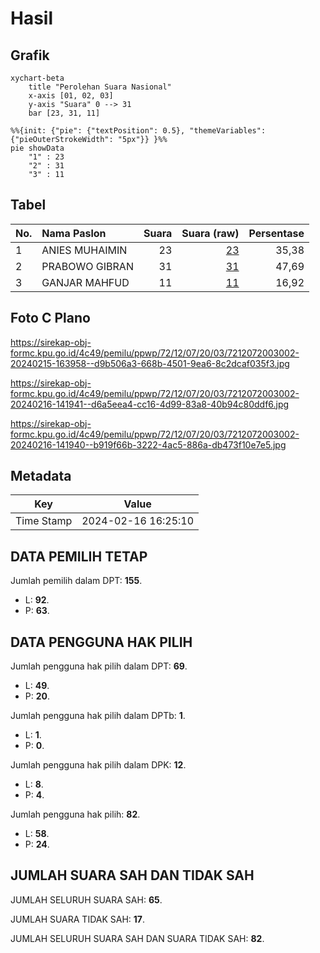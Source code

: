 # Hasil

## Grafik

```mermaid
xychart-beta
    title "Perolehan Suara Nasional"
    x-axis [01, 02, 03]
    y-axis "Suara" 0 --> 31
    bar [23, 31, 11]
```

```mermaid
%%{init: {"pie": {"textPosition": 0.5}, "themeVariables": {"pieOuterStrokeWidth": "5px"}} }%%
pie showData
    "1" : 23
    "2" : 31
    "3" : 11
```

## Tabel

| No. | Nama Paslon    | Suara | Suara (raw) | Persentase |
|:--- |:-------------- | -----:| -----------:| ----------:|
| 1   | ANIES MUHAIMIN | 23    | [23][p-1]   | 35,38      |
| 2   | PRABOWO GIBRAN | 31    | [31][p-2]   | 47,69      |
| 3   | GANJAR MAHFUD  | 11    | [11][p-3]   | 16,92      |


[p-1]: https://github.com/gigit-pemilu/pemilu-2024/blob/main/pilpres/hitung-suara/sub/72-sulawesi-tengah/sub/12-morowali-utara/sub/07-soyo-jaya/sub/2003-tambayoli/sub/002-tps/sub/paslon-1.txt
[p-2]: https://github.com/gigit-pemilu/pemilu-2024/blob/main/pilpres/hitung-suara/sub/72-sulawesi-tengah/sub/12-morowali-utara/sub/07-soyo-jaya/sub/2003-tambayoli/sub/002-tps/sub/paslon-2.txt
[p-3]: https://github.com/gigit-pemilu/pemilu-2024/blob/main/pilpres/hitung-suara/sub/72-sulawesi-tengah/sub/12-morowali-utara/sub/07-soyo-jaya/sub/2003-tambayoli/sub/002-tps/sub/paslon-3.txt

## Foto C Plano

https://sirekap-obj-formc.kpu.go.id/4c49/pemilu/ppwp/72/12/07/20/03/7212072003002-20240215-163958--d9b506a3-668b-4501-9ea6-8c2dcaf035f3.jpg

https://sirekap-obj-formc.kpu.go.id/4c49/pemilu/ppwp/72/12/07/20/03/7212072003002-20240216-141941--d6a5eea4-cc16-4d99-83a8-40b94c80ddf6.jpg

https://sirekap-obj-formc.kpu.go.id/4c49/pemilu/ppwp/72/12/07/20/03/7212072003002-20240216-141940--b919f66b-3222-4ac5-886a-db473f10e7e5.jpg


## Metadata

| Key        | Value               |
| ---------- | ------------------- |
| Time Stamp | 2024-02-16 16:25:10 |


## DATA PEMILIH TETAP

Jumlah pemilih dalam DPT: **155**.
 * L: **92**.
 * P: **63**.

## DATA PENGGUNA HAK PILIH

Jumlah pengguna hak pilih dalam DPT: **69**.
 * L: **49**.
 * P: **20**.

Jumlah pengguna hak pilih dalam DPTb: **1**.
 * L: **1**.
 * P: **0**.

Jumlah pengguna hak pilih dalam DPK: **12**.
 * L: **8**.
 * P: **4**.

Jumlah pengguna hak pilih: **82**.
 * L: **58**.
 * P: **24**.

## JUMLAH SUARA SAH DAN TIDAK SAH

JUMLAH SELURUH SUARA SAH: **65**.

JUMLAH SUARA TIDAK SAH: **17**.

JUMLAH SELURUH SUARA SAH DAN SUARA TIDAK SAH: **82**.


